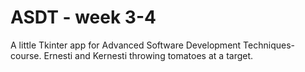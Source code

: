 # ASDT - week 3-4

A little Tkinter app for Advanced Software Development Techniques-course. Ernesti and Kernesti throwing tomatoes at a target.